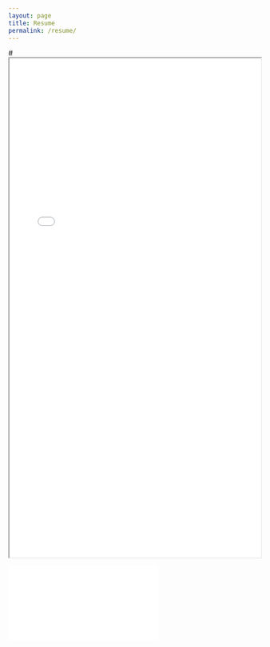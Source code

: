 ```yaml
---
layout: page
title: Resume
permalink: /resume/
---
```



#<iframe src="/assets/resume.pdf#toolbar=0" width="100%" height="1000vh"></iframe>

<object data="resume.pdf" width="750px" height="750px">
    <embed src="/assets/resume.pdf">
    </embed>
</object>
